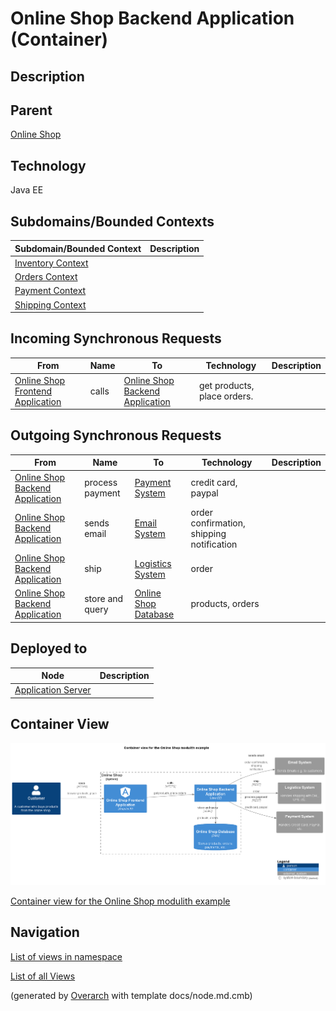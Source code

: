 
# Online Shop Backend Application (Container)
## Description


## Parent
[Online Shop](../../../../software-development/architecture/example/modulith/online-shop-system.md)

## Technology
Java EE

## Subdomains/Bounded Contexts
| Subdomain/Bounded Context | Description |
|---|---|
| [Inventory Context](../../../../software-development/architecture/example/modulith/inventory.md)|  |
| [Orders Context](../../../../software-development/architecture/example/modulith/orders.md)|  |
| [Payment Context](../../../../software-development/architecture/example/modulith/payment.md)|  |
| [Shipping Context](../../../../software-development/architecture/example/modulith/shipping.md)|  |
## Incoming Synchronous Requests 
| From | Name | To | Technology | Description |
|---|---|---|---|---|
| [Online Shop Frontend Application](../../../../software-development/architecture/example/modulith/online-shop-frontend.md) | calls | [Online Shop Backend Application](../../../../software-development/architecture/example/modulith/online-shop-backend.md) | get products, place orders. |
## Outgoing Synchronous Requests 
| From | Name | To | Technology | Description |
|---|---|---|---|---|
| [Online Shop Backend Application](../../../../software-development/architecture/example/modulith/online-shop-backend.md) | process payment | [Payment System](../../../../software-development/architecture/example/modulith/payment-system.md) | credit card, paypal |
| [Online Shop Backend Application](../../../../software-development/architecture/example/modulith/online-shop-backend.md) | sends email | [Email System](../../../../software-development/architecture/example/modulith/email-system.md) | order confirmation, shipping notification |
| [Online Shop Backend Application](../../../../software-development/architecture/example/modulith/online-shop-backend.md) | ship | [Logistics System](../../../../software-development/architecture/example/modulith/logistics-system.md) | order |
| [Online Shop Backend Application](../../../../software-development/architecture/example/modulith/online-shop-backend.md) | store and query | [Online Shop Database](../../../../software-development/architecture/example/modulith/online-shop-db.md) | products, orders |
## Deployed to
| Node | Description |
|---|---|
| [Application Server](../../../../software-development/architecture/example/modulith/application-server.md)|  |

## Container View
![Container view for the Online Shop modulith example](../../../../software-development/architecture/example/modulith/container-view.png)

[Container view for the Online Shop modulith example](../../../../software-development/architecture/example/modulith/container-view.md)


## Navigation
[List of views in namespace](./views-in-namespace.md)

[List of all Views](../../../../views.md)


(generated by [Overarch](https://github.com/soulspace-org/overarch) with template docs/node.md.cmb)
